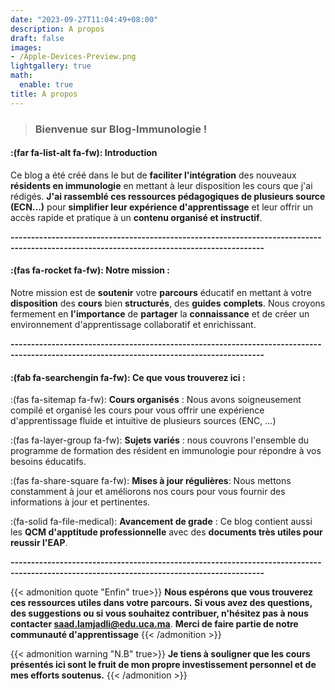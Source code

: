 ```yaml
---
date: "2023-09-27T11:04:49+08:00"
description: A propos
draft: false
images:
- /Apple-Devices-Preview.png
lightgallery: true
math:
  enable: true
title: A propos
---
```

> ### Bienvenue sur Blog-Immunologie !

#### :(far fa-list-alt fa-fw): Introduction
Ce blog a été créé dans le but de **faciliter l'intégration** des nouveaux **résidents en immunologie** en mettant à leur disposition les cours que j'ai rédigés. **J'ai rassemblé ces ressources pédagogiques de plusieurs source (ECN...)** pour **simplifier leur expérience d'apprentissage** et leur offrir un accès rapide et pratique à un **contenu organisé et instructif**.  

**------------------------------------------------------------------------------------------------------------------------------------------**

#### :(fas fa-rocket fa-fw): Notre mission :

Notre mission est de **soutenir** votre **parcours** éducatif en mettant à votre **disposition** des **cours** bien **structurés**, des **guides** **complets**. Nous croyons fermement en **l'importance** de **partager** la **connaissance** et de créer un environnement d'apprentissage collaboratif et enrichissant.

**------------------------------------------------------------------------------------------------------------------------------------------**

#### :(fab fa-searchengin fa-fw): Ce que vous trouverez ici :
:(fas fa-sitemap fa-fw): **Cours organisés**  : Nous avons soigneusement compilé et organisé les cours pour vous offrir une expérience d'apprentissage fluide et intuitive de plusieurs sources (ENC, ...)  

:(fas fa-layer-group fa-fw): **Sujets variés** : nous couvrons l'ensemble du programme de formation des résident en immunologie pour répondre à vos besoins éducatifs.

:(fas fa-share-square fa-fw): **Mises à jour régulières**: Nous mettons constamment à jour et améliorons nos cours pour vous fournir des informations à jour et pertinentes.

:(fa-solid fa-file-medical):  **Avancement de grade** : Ce blog contient aussi les **QCM d'apptitude professionnelle** avec des **documents très utiles pour reussir l'EAP**.

**------------------------------------------------------------------------------------------------------------------------------------------**

{{< admonition  quote "Enfin" true>}}
**Nous espérons que vous trouverez ces ressources utiles dans votre parcours.**
**Si vous avez des questions, des suggestions ou si vous souhaitez contribuer, n'hésitez pas à nous contacter saad.lamjadli@edu.uca.ma**.
**Merci de faire partie de notre communauté d'apprentissage**
{{< /admonition >}}

{{< admonition warning  "N.B" true>}}
**Je tiens à souligner que les cours présentés ici sont le fruit de mon propre investissement personnel et de mes efforts soutenus.**
{{< /admonition >}}